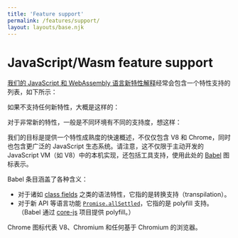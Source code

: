 ```yaml
---
title: 'Feature support'
permalink: /features/support/
layout: layouts/base.njk
---
```

# JavaScript/Wasm feature support

[我们的 JavaScript 和 WebAssembly 语言新特性解释](/features)经常会包含一个特性支持的列表，如下所示：

<feature-support chrome="71"
                 firefox="65"
                 safari="12"
                 nodejs="12"
                 babel="yes"></feature-support>

如果不支持任何新特性，大概是这样的：

<feature-support chrome="no"
                 firefox="no"
                 safari="no"
                 nodejs="no"
                 babel="no"></feature-support>

对于非常新的特性，一般是不同环境有不同的支持度，想这样：

<feature-support chrome="no"
                 firefox="yes"
                 safari="yes"
                 nodejs="no"
                 babel="yes"></feature-support>

我们的目标是提供一个特性成熟度的快速概述，不仅仅包含 V8 和 Chrome，同时也包含更广泛的 JavaScript 生态系统。请注意，这不仅限于主动开发的 JavaScript VM（如 V8）中的本机实现，还包括工具支持，使用此处的 [Babel](https://babeljs.io/) 图标表示。

Babel 条目涵盖了各种含义：

- 对于诸如 [class fields](/features/class-fields) 之类的语法特性，它指的是转换支持（transpilation）。
- 对于新 API 等语言功能 [`Promise.allSettled`](/features/promise-combinators#promise.allsettled)，它指的是 polyfill 支持。（Babel 通过 [core-js](https://github.com/zloirock/core-js) 项目提供 polyfill。）

Chrome 图标代表 V8、Chromium 和任何基于 Chromium 的浏览器。
